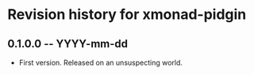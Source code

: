 # Revision history for xmonad-pidgin

## 0.1.0.0  -- YYYY-mm-dd

* First version. Released on an unsuspecting world.
